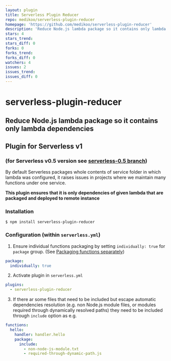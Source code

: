 ```yaml
---
layout: plugin
title: Serverless Plugin Reducer
repo: medikoo/serverless-plugin-reducer
homepage: 'https://github.com/medikoo/serverless-plugin-reducer'
description: 'Reduce Node.js lambda package so it contains only lambda dependencies'
stars: 4
stars_trend: 
stars_diff: 0
forks: 0
forks_trend: 
forks_diff: 0
watchers: 4
issues: 2
issues_trend: 
issues_diff: 0
---
```



# serverless-plugin-reducer
## Reduce Node.js lambda package so it contains only lambda dependencies
## Plugin for Serverless v1
### (for Serverless v0.5 version see [serverless-0.5 branch](https://github.com/medikoo/serverless-plugin-reducer/tree/serverless-0.5))

By default Serverless packages whole contents of service folder in which lambda was configured, it raises issues in projects where we maintain many functions under one service.

__This plugin ensures that it is only dependencies of given lambda that are packaged and deployed to remote instance__

### Installation

	$ npm install serverless-plugin-reducer

### Configuration (within `serverless.yml`)

1. Ensure individual functions packaging by setting `individually: true` for `package` group. (See [Packaging functions separately](https://serverless.com/framework/docs/providers/aws/guide/packaging/#packaging-functions-separately))

```yaml
package:
  individually: true
```

2. Activate plugin in `serverless.yml`

```yaml
plugins:
  - serverless-plugin-reducer
```

3. If there ar some files that need to be included but escape automatic dependencies resolution (e.g. non Node.js module files, or modules required through dynamically resolved paths) they need to be included through `include` option as e.g.

```yaml
functions:
  hello:
    handler: handler.hello
    package:
      include:
        - non-node-js-module.txt
        - required-through-dynamic-path.js
```
